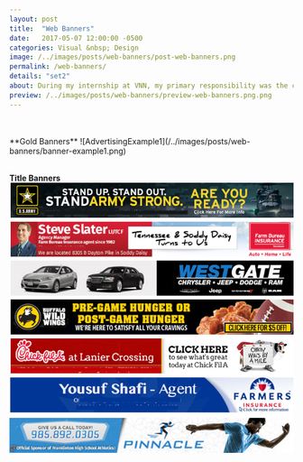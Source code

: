 ```yaml
---
layout: post
title:  "Web Banners"
date:   2017-05-07 12:00:00 -0500
categories: Visual &nbsp; Design
image: /../images/posts/web-banners/post-web-banners.png
permalink: /web-banners/
details: "set2"
about: During my internship at VNN, my primary responsibility was the creating banners and other advertising assets for our partner schools and advertisers.
preview: /../images/posts/web-banners/preview-web-banners.png.png
---
```


<br>
<br>
**Gold Banners**
![AdvertisingExample1](/../images/posts/web-banners/banner-example1.png)

<br>
<br>

**Title Banners**
![AdvertisingExample2](/../images/posts/web-banners/banner-example2.png)
